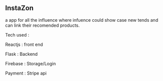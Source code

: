 ## InstaZon
a app for all the influence where infuence could show case new tends and can link their recomended products. 

Tech used : 

Reactjs : front end 

Flask : Backend 

Firebase : Storage/Login 

Payment : Stripe api 

